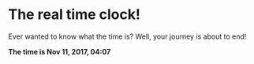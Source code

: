 # The real time clock!

Ever wanted to know what the time is? Well, your journey is about to end!

**The time is Nov 11, 2017, 04:07**